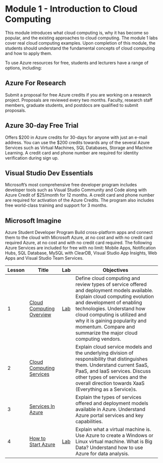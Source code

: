 # Module 1 - Introduction to Cloud Computing

This module introduces what cloud computing is, why it has become so popular, and the existing approaches to cloud computing. The module 1 labs cover real cloud computing examples. Upon completion of this module, the students should understand the fundamental concepts of cloud computing and how to apply them.

To use Azure resources for free, students and lecturers have a range of options, including:

## Azure For Research

Submit a proposal for free Azure credits if you are working on a research project. Proposals are reviewed every two months. Faculty, research staff members, graduate students, and postdocs are qualified to submit proposals.

## Azure 30-day Free Trial

Offers $200 in Azure credits for 30-days for anyone with just an e-mail address. You can use the $200 credits towards any of the several Azure Services such as Virtual Machines, SQL Databases, Storage and Machine Learning. A credit card and phone number are required for identity verification during sign up.

## Visual Studio Dev Essentials

Microsoft’s most comprehensive free developer program includes developer tools such as Visual Studio Community and Code along with Azure Credit of $25/month for 12 months. A credit card and phone number are required for activation of the Azure Credits. The program also includes free world-class training and support for 3 months.

## Microsoft Imagine

Azure Student Developer Program Build cross-platform apps and connect them to the cloud with Microsoft Azure, at no cost and with no credit card required
Azure, at no cost and with no credit card required. The following Azure Services are included for free with no limit: Mobile Apps, Notification Hubs, SQL Database, MySQL with ClearDB, Visual Studio App Insights, Web Apps and Visual Studio Team Services.

| Lesson | Title | Lab | Objectives |
| ------ | ----- | --- | ---------- |
| 1 | [Cloud Computing Overview](./Lessons/Module1_Lesson1%20Introduction%20to%20Cloud%20Computing.pptx) | [Lab](./Labs/Module%201%20Lesson%201%20Activating%20your%20Azure%20Pass%20and%20Using%20the%20Azure%20Portal%20Lab.docx) | Define cloud computing and review types of service offered and deployment models available. Explain cloud computing evolution and development of enabling technologies. Understand how cloud computing is utilized and why it is gaining popularity and momentum. Compare and summarize the major cloud computing vendors. |
| 2 | [Cloud Computing Services](./Lessons/Module1_Lesson2%20Introduction%20to%20Cloud%20Services.pptx) | | Explain cloud service models and the underlying division of responsibility that distinguishes them. Understand current SaaS, PaaS, and IaaS services. Discuss other types of services and the overall direction towards XaaS (Everything as a Service)s. |
| 3 | [Services In Azure](./Lessons/Module1_Lesson3%20Services%20in%20Azure.pptx) | | Explain the types of services offered and deployment models available in Azure. Understand Azure portal services and key capabilities. |
| 4 | [How to Start Azure](./Lessons/Module1_Lesson4%20How%20to%20start%20Azure.pptx) | [Lab](./Labs/Module%201%20Lesson%204%20How%20to%20start%20Azure%20Lab.docx) | Explain what a virtual machine is. Use Azure to create a Windows or Linux virtual machine. What is Big Data? Understand how to use Azure for data analysis. |
